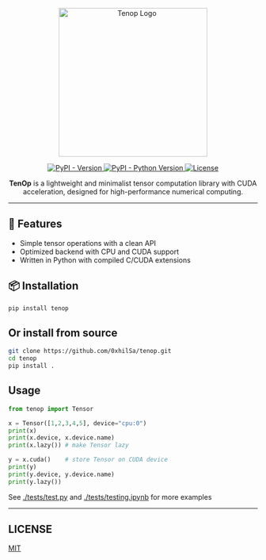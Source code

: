 <p align="center">
  <img src="./docs/tenop.png" alt="Tenop Logo" width="300">
</p>

<div align="center">
  <a href="https://pypi.org/project/tenop/">
    <img src="https://img.shields.io/pypi/v/tenop" alt="PyPI - Version">
  </a>
  <a href="https://pypi.org/project/tenop/">
    <img src="https://img.shields.io/pypi/pyversions/tenop" alt="PyPI - Python Version">
  </a>
  <a href="https://github.com/0xhilSa/tenop/blob/master/LICENSE">
    <img src="https://img.shields.io/github/license/0xhilSa/tenop" alt="License">
  </a>
</div>


<p align="center">
  <strong>TenOp</strong> is a lightweight and minimalist tensor computation library with CUDA acceleration, designed for high-performance numerical computing.
</p>

---

## 🚀 Features

- Simple tensor operations with a clean API
- Optimized backend with CPU and CUDA support
- Written in Python with compiled C/CUDA extensions

## 📦 Installation
```bash
pip install tenop
```

## Or install from source
```bash
git clone https://github.com/0xhilSa/tenop.git
cd tenop
pip install .
```

## Usage
```python
from tenop import Tensor

x = Tensor([1,2,3,4,5], device="cpu:0")
print(x)
print(x.device, x.device.name)
print(x.lazy()) # make Tensor lazy

y = x.cuda()    # store Tensor on CUDA device
print(y)
print(y.device, y.device.name)
print(y.lazy())
```
See [./tests/test.py](./tests/test.py) and [./tests/testing.ipynb](./tests/testing.ipynb) for more examples

---

## LICENSE
[MIT](./LICENSE)
